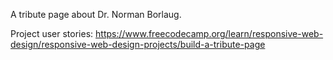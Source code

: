 A tribute page about Dr. Norman Borlaug.

Project user stories:
https://www.freecodecamp.org/learn/responsive-web-design/responsive-web-design-projects/build-a-tribute-page

